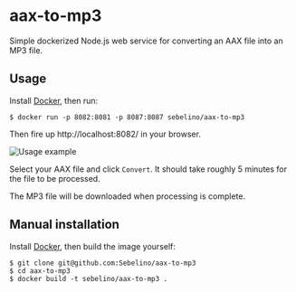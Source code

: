 # aax-to-mp3
Simple dockerized Node.js web service for converting an AAX file into an MP3 file.

## Usage
Install [Docker](https://www.docker.com/), then run:
```
$ docker run -p 8082:8081 -p 8087:8087 sebelino/aax-to-mp3
```
Then fire up http://localhost:8082/ in your browser.

![Usage example](https://user-images.githubusercontent.com/837775/64194974-a7ed6700-ce80-11e9-8f7d-63fa09c1fafc.png)

Select your AAX file and click `Convert`. It should take roughly 5 minutes for the file to be processed.

The MP3 file will be downloaded when processing is complete.

## Manual installation
Install [Docker](https://www.docker.com/), then build the image yourself:
```
$ git clone git@github.com:Sebelino/aax-to-mp3
$ cd aax-to-mp3
$ docker build -t sebelino/aax-to-mp3 .
```
